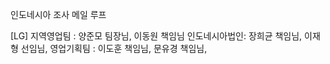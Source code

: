 인도네시아 조사 메일 루프


[LG]
지역영업팀 : 양준모 팀장님, 이동원 책임님
인도네시아법인: 장희균 책임님, 이재형 선임님,
영업기획팀 : 이도훈 책임님, 문유경 책임님, 
